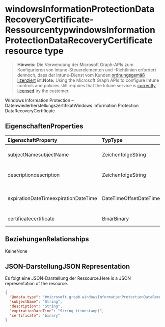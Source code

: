 # <a name="windowsinformationprotectiondatarecoverycertificate-resource-type"></a><span data-ttu-id="aad97-101">windowsInformationProtectionDataRecoveryCertificate-Ressourcentyp</span><span class="sxs-lookup"><span data-stu-id="aad97-101">windowsInformationProtectionDataRecoveryCertificate resource type</span></span>

> <span data-ttu-id="aad97-102">**Hinweis:** Die Verwendung der Microsoft Graph-APIs zum Konfigurieren von Intune-Steuerelementen und -Richtlinien erfordert dennoch, dass der Intune-Dienst vom Kunden [ordnungsgemäß lizenziert](https://go.microsoft.com/fwlink/?linkid=839381) ist.</span><span class="sxs-lookup"><span data-stu-id="aad97-102">**Note:** Using the Microsoft Graph APIs to configure Intune controls and policies still requires that the Intune service is [correctly licensed](https://go.microsoft.com/fwlink/?linkid=839381) by the customer.</span></span>

<span data-ttu-id="aad97-103">Windows Information Protection – Datenwiederherstellungszertifikat</span><span class="sxs-lookup"><span data-stu-id="aad97-103">Windows Information Protection DataRecoveryCertificate</span></span>
## <a name="properties"></a><span data-ttu-id="aad97-104">Eigenschaften</span><span class="sxs-lookup"><span data-stu-id="aad97-104">Properties</span></span>
|<span data-ttu-id="aad97-105">Eigenschaft</span><span class="sxs-lookup"><span data-stu-id="aad97-105">Property</span></span>|<span data-ttu-id="aad97-106">Typ</span><span class="sxs-lookup"><span data-stu-id="aad97-106">Type</span></span>|<span data-ttu-id="aad97-107">Beschreibung</span><span class="sxs-lookup"><span data-stu-id="aad97-107">Description</span></span>|
|:---|:---|:---|
|<span data-ttu-id="aad97-108">subjectName</span><span class="sxs-lookup"><span data-stu-id="aad97-108">subjectName</span></span>|<span data-ttu-id="aad97-109">Zeichenfolge</span><span class="sxs-lookup"><span data-stu-id="aad97-109">String</span></span>|<span data-ttu-id="aad97-110">Antragstellername des Datenwiederherstellungszertifikats</span><span class="sxs-lookup"><span data-stu-id="aad97-110">Data recovery Certificate subject name</span></span>|
|<span data-ttu-id="aad97-111">description</span><span class="sxs-lookup"><span data-stu-id="aad97-111">description</span></span>|<span data-ttu-id="aad97-112">Zeichenfolge</span><span class="sxs-lookup"><span data-stu-id="aad97-112">String</span></span>|<span data-ttu-id="aad97-113">Beschreibung des Datenwiederherstellungszertifikats</span><span class="sxs-lookup"><span data-stu-id="aad97-113">Data recovery Certificate description</span></span>|
|<span data-ttu-id="aad97-114">expirationDateTime</span><span class="sxs-lookup"><span data-stu-id="aad97-114">expirationDateTime</span></span>|<span data-ttu-id="aad97-115">DateTimeOffset</span><span class="sxs-lookup"><span data-stu-id="aad97-115">DateTimeOffset</span></span>|<span data-ttu-id="aad97-116">Ablaufdatum des Datenwiederherstellungszertifikats</span><span class="sxs-lookup"><span data-stu-id="aad97-116">Data recovery Certificate expiration datetime</span></span>|
|<span data-ttu-id="aad97-117">certificate</span><span class="sxs-lookup"><span data-stu-id="aad97-117">certificate</span></span>|<span data-ttu-id="aad97-118">Binär</span><span class="sxs-lookup"><span data-stu-id="aad97-118">Binary</span></span>|<span data-ttu-id="aad97-119">Datenwiederherstellungszertifikat</span><span class="sxs-lookup"><span data-stu-id="aad97-119">Data recovery Certificate</span></span>|

## <a name="relationships"></a><span data-ttu-id="aad97-120">Beziehungen</span><span class="sxs-lookup"><span data-stu-id="aad97-120">Relationships</span></span>
<span data-ttu-id="aad97-121">Keine</span><span class="sxs-lookup"><span data-stu-id="aad97-121">None</span></span>
## <a name="json-representation"></a><span data-ttu-id="aad97-122">JSON-Darstellung</span><span class="sxs-lookup"><span data-stu-id="aad97-122">JSON Representation</span></span>
<span data-ttu-id="aad97-123">Es folgt eine JSON-Darstellung der Ressource.</span><span class="sxs-lookup"><span data-stu-id="aad97-123">Here is a JSON representation of the resource.</span></span>
<!--{
  "blockType": "resource",
  "@odata.type": "microsoft.graph.windowsInformationProtectionDataRecoveryCertificate"
}-->
``` json
{
  "@odata.type": "#microsoft.graph.windowsInformationProtectionDataRecoveryCertificate",
  "subjectName": "String",
  "description": "String",
  "expirationDateTime": "String (timestamp)",
  "certificate": "binary"
}
```



